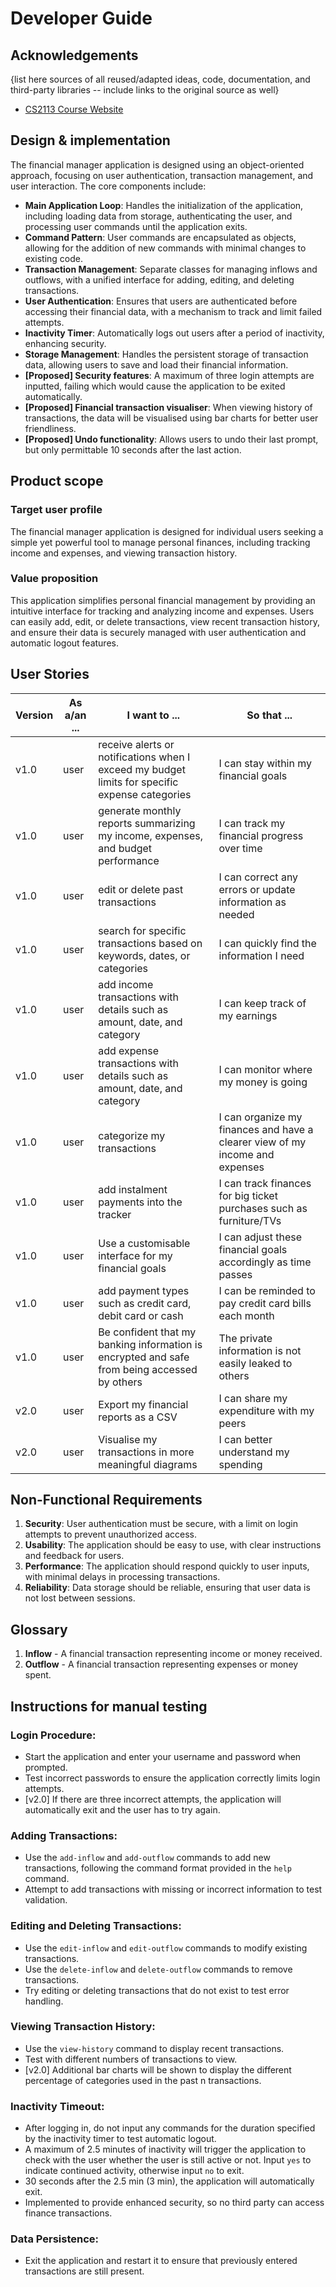 # Developer Guide

## Acknowledgements

{list here sources of all reused/adapted ideas, code, documentation, and third-party libraries -- include links to the original source as well}
- [CS2113 Course Website](https://nus-cs2113-ay2324s2.github.io/website/index.html)

## Design & implementation

The financial manager application is designed using an object-oriented approach, focusing on user authentication, transaction management, and user interaction. The core components include:

- **Main Application Loop**: Handles the initialization of the application, including loading data from storage, authenticating the user, and processing user commands until the application exits.
- **Command Pattern**: User commands are encapsulated as objects, allowing for the addition of new commands with minimal changes to existing code.
- **Transaction Management**: Separate classes for managing inflows and outflows, with a unified interface for adding, editing, and deleting transactions.
- **User Authentication**: Ensures that users are authenticated before accessing their financial data, with a mechanism to track and limit failed attempts.
- **Inactivity Timer**: Automatically logs out users after a period of inactivity, enhancing security.
- **Storage Management**: Handles the persistent storage of transaction data, allowing users to save and load their financial information.
- **[Proposed] Security features**: A maximum of three login attempts are inputted, failing which would cause the application to be exited automatically.
- **[Proposed] Financial transaction visualiser**: When viewing history of transactions, the data will be visualised using bar charts for better user friendliness.
- **[Proposed] Undo functionality**: Allows users to undo  their last prompt, but only permittable 10 seconds after the last action. 

## Product scope
### Target user profile

The financial manager application is designed for individual users seeking a simple yet powerful tool to manage personal finances, including tracking income and expenses, and viewing transaction history.


### Value proposition

This application simplifies personal financial management by providing an intuitive interface for tracking and analyzing income and expenses. Users can easily add, edit, or delete transactions, view recent transaction history, and ensure their data is securely managed with user authentication and automatic logout features.


## User Stories

|Version| As a/an ... | I want to ... | So that ...|
|-------|-------------|---------------|------------|
|v1.0|user|receive alerts or notifications when I exceed my budget limits for specific expense categories|I can stay within my financial goals|
|v1.0|user|generate monthly reports summarizing my income, expenses, and budget performance|I can track my financial progress over time|
|v1.0|user|edit or delete past transactions|I can correct any errors or update information as needed|
|v1.0|user|search for specific transactions based on keywords, dates, or categories|I can quickly find the information I need|
|v1.0|user|add income transactions with details such as amount, date, and category|I can keep track of my earnings|
|v1.0|user|add expense transactions with details such as amount, date, and category|I can monitor where my money is going|
|v1.0|user|categorize my transactions|I can organize my finances and have a clearer view of my income and expenses|
|v1.0|user|add instalment payments into the tracker|I can track finances for big ticket purchases such as furniture/TVs|
|v1.0|user|Use a customisable interface for my financial goals|I can adjust these financial goals accordingly as time passes|
|v1.0|user|add payment types such as credit card, debit card or cash|I can be reminded to pay credit card bills each month|
|v1.0|user|Be confident that my banking information is encrypted and safe from being accessed by others|The private information is not easily leaked to others|
|v2.0|user|Export my financial reports as a CSV|I can share my expenditure with my peers|
|v2.0|user|Visualise my transactions in more meaningful diagrams|I can better understand my spending|

## Non-Functional Requirements

1. **Security**: User authentication must be secure, with a limit on login attempts to prevent unauthorized access.
2. **Usability**: The application should be easy to use, with clear instructions and feedback for users.
3. **Performance**: The application should respond quickly to user inputs, with minimal delays in processing transactions.
4. **Reliability**: Data storage should be reliable, ensuring that user data is not lost between sessions.


## Glossary

1. **Inflow** - A financial transaction representing income or money received.
2. **Outflow** - A financial transaction representing expenses or money spent.


## Instructions for manual testing

### Login Procedure:
- Start the application and enter your username and password when prompted.
- Test incorrect passwords to ensure the application correctly limits login attempts. 
- [v2.0] If there are three incorrect attempts, the application will automatically exit and the user has to try again.

### Adding Transactions:
- Use the `add-inflow` and `add-outflow` commands to add new transactions, following the command format provided in the `help` command.
- Attempt to add transactions with missing or incorrect information to test validation.

### Editing and Deleting Transactions:
- Use the `edit-inflow` and `edit-outflow` commands to modify existing transactions.
- Use the `delete-inflow` and `delete-outflow` commands to remove transactions.
- Try editing or deleting transactions that do not exist to test error handling.

### Viewing Transaction History:
- Use the `view-history` command to display recent transactions.
- Test with different numbers of transactions to view.
- [v2.0] Additional bar charts will be shown to display the different percentage of categories used in the past n transactions.

### Inactivity Timeout:
- After logging in, do not input any commands for the duration specified by the inactivity timer to test automatic logout.
- A maximum of 2.5 minutes of inactivity will trigger the application to check with the user whether the user is still active or not. Input `yes` to indicate continued activity, otherwise input `no` to exit. 
- 30 seconds after the 2.5 min (3 min), the application will automatically exit.
- Implemented to provide enhanced security, so no third party can access finance transactions. 

### Data Persistence:
- Exit the application and restart it to ensure that previously entered transactions are still present.
